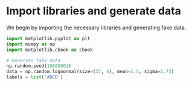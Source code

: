 # Import libraries and generate data

We begin by importing the necessary libraries and generating fake data.

```python
import matplotlib.pyplot as plt
import numpy as np
import matplotlib.cbook as cbook

# Generate fake data
np.random.seed(19680801)
data = np.random.lognormal(size=(37, 4), mean=1.5, sigma=1.75)
labels = list('ABCD')
```
